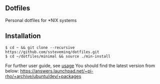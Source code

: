 ## Dotfiles
Personal dotfiles for *NIX systems

## Installation
```
$ cd ~ && git clone --recursive https://github.com/ssteveminq/dotfiles.git
$ cd ~/dotfiles/minimal && source ./min-install
```

For further user guide, see [usage](https://github.com/ssteveminq/dotfiles/tree/master/usage)
You should find the latest version from below:
https://answers.launchpad.net/~pi-rho/+archive/ubuntu/dev/+packages

